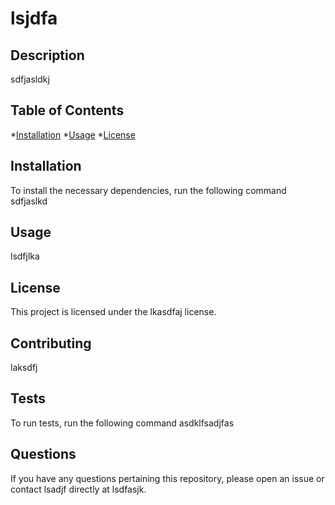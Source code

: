 
# lsjdfa 
 
## Description 
 sdfjasldkj 

## Table of Contents 
 *[Installation](##Installation) *[Usage](##Usage) *[License](##License)

## Installation 
 To install the necessary dependencies, run the following command 
 sdfjaslkd 

## Usage 
 lsdfjlka 

## License 
 This project is licensed under the lkasdfaj license. 

## Contributing 
 laksdfj 

## Tests 
 To run tests, run the following command 
 asdklfsadjfas 

## Questions 
 If you have any questions pertaining this repository, please open an issue or contact lsadjf directly at lsdfasjk. 

